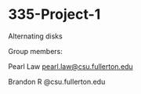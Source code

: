 # 335-Project-1
Alternating disks

Group members:

Pearl Law pearl.law@csu.fullerton.edu

Brandon R @csu.fullerton.edu